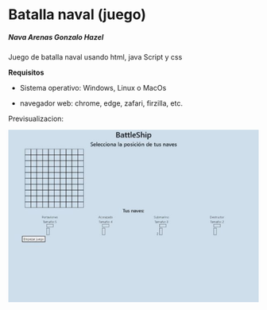 # Batalla naval (juego)
##### Nava Arenas Gonzalo Hazel
Juego de batalla naval usando html, java Script y css

**Requisitos**
- Sistema operativo: Windows, Linux o MacOs

- navegador web: chrome, edge, zafari, firzilla, etc.

Previsualizacion:

![Previsualizacion](https://github.com/GonzaloHazel/Pnaval/blob/main/img/pre.jpg)
